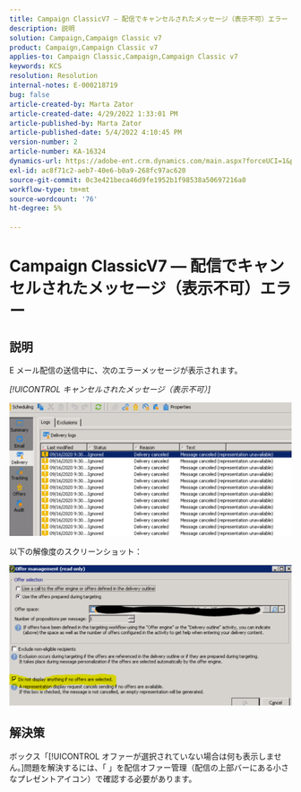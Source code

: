 ```yaml
---
title: Campaign ClassicV7 — 配信でキャンセルされたメッセージ（表示不可）エラー
description: 説明
solution: Campaign,Campaign Classic v7
product: Campaign,Campaign Classic v7
applies-to: Campaign Classic,Campaign,Campaign Classic v7
keywords: KCS
resolution: Resolution
internal-notes: E-000218719
bug: false
article-created-by: Marta Zator
article-created-date: 4/29/2022 1:33:01 PM
article-published-by: Marta Zator
article-published-date: 5/4/2022 4:10:45 PM
version-number: 2
article-number: KA-16324
dynamics-url: https://adobe-ent.crm.dynamics.com/main.aspx?forceUCI=1&pagetype=entityrecord&etn=knowledgearticle&id=deaa59df-c0c7-ec11-a7b6-0022480a1d64
exl-id: ac8f71c2-aeb7-40e6-b0a9-268fc97ac620
source-git-commit: 0c3e421beca46d9fe1952b1f98538a50697216a0
workflow-type: tm+mt
source-wordcount: '76'
ht-degree: 5%

---
```


# Campaign ClassicV7 — 配信でキャンセルされたメッセージ（表示不可）エラー

## 説明


E メール配信の送信中に、次のエラーメッセージが表示されます。

*[!UICONTROL キャンセルされたメッセージ（表示不可）]*

![](assets/___dfaa59df-c0c7-ec11-a7b6-0022480a1d64___.png)


以下の解像度のスクリーンショット： 


![](assets/___e1aa59df-c0c7-ec11-a7b6-0022480a1d64___.png)


## 解決策


ボックス「[!UICONTROL オファーが選択されていない場合は何も表示しません。]問題を解決するには、「 」を配信オファー管理（配信の上部バーにある小さなプレゼントアイコン）で確認する必要があります。
